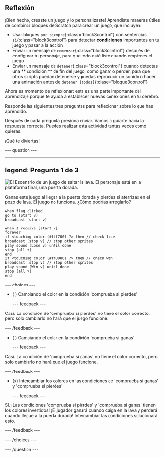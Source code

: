 ## Reflexión

¡Bien hecho, creaste un juego y lo personalizaste! Aprendiste maneras útiles de combinar bloques de Scratch para crear un juego, que incluyen:
+ Usar bloques `por siempre`{:class="block3control"} con sentencias `si`{:class="block3control"} para detectar **condiciones** importantes en tu juego y pasar a la acción
+ Enviar un mensaje de `comenzar`{:class="block3control"} después de configurar tu personaje, para que todo esté listo cuando empieces el juego
+ Enviar un mensaje de `detener`{:class="block3control"} cuando detectas una ** condición ** de fin del juego, como ganar o perder, para que otros scripts puedan detenerse y puedas reproducir un sonido o hacer una animación antes de `detener [todos]`{:clase="bloque3control"}

Ahora es momento de reflexionar: esta es una parte importante del aprendizaje porque te ayuda a establecer nuevas conexiones en tu cerebro.

Responde las siguientes tres preguntas para reflexionar sobre lo que has aprendido.

Después de cada pregunta presiona enviar. Vamos a guiarte hacia la respuesta correcta. Puedes realizar esta actividad tantas veces como quieras.

¡Qué te diviertas!

--- question ---

---
legend: Pregunta 1 de 3
---

![El Escenario de un juego de saltar la lava. El personaje está en la plataforma final, una puerta dorada.](images/quiz-lava-stage.png)

Ganas este juego al llegar a la puerta dorada y pierdes si aterrizas en el pozo de lava. El juego no funciona. ¿Cómo podrías arreglarlo?

```blocks3
when flag clicked
go to (Start v)
broadcast (start v)
```

```blocks3
when I receive [start v]
forever
if <touching color (#fff700) ?> then // check lose
broadcast (stop v) // stop other sprites
play sound (Lose v) until done
stop [all v]
end
if <touching color (#ff0000) ?> then // check win
broadcast (stop v) // stop other sprites
play sound (Win v) until done
stop [all v]
end
```


--- choices ---

- ( ) Cambiando el color en la condición 'comprueba si pierdes'

  --- feedback ---

Casi. La condición de 'comprueba si pierdes' no tiene el color correcto, pero solo cambiarlo no hará que el juego funcione.

  --- /feedback ---

- ( ) Cambiando el color en la condición 'comprueba si ganas'

  --- feedback ---

Casi. La condición de 'comprueba si ganas' no tiene el color correcto, pero solo cambiarlo no hará que el juego funcione.

  --- /feedback ---

- (x) Intercambiar los colores en las condiciones de 'comprueba si ganas' y 'comprueba si pierdes'

  --- feedback ---

Sí. ¡Las condiciones 'comprueba si pierdes' y 'comprueba si ganas' tienen los colores invertidos! ¡El jugador ganará cuando caiga en la lava y perderá cuando llegue a la puerta dorada! Intercambiar las condiciones solucionará esto.

  --- /feedback ---

--- /choices ---

--- /question ---
